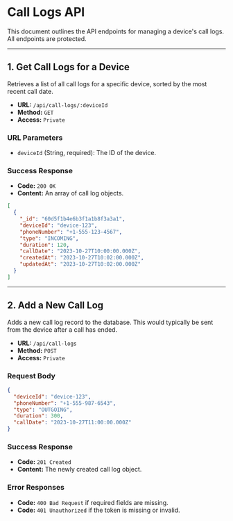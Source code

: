 # Call Logs API

This document outlines the API endpoints for managing a device's call logs. All endpoints are protected.

---

## 1. Get Call Logs for a Device

Retrieves a list of all call logs for a specific device, sorted by the most recent call date.

- **URL:** `/api/call-logs/:deviceId`
- **Method:** `GET`
- **Access:** `Private`

### URL Parameters
- `deviceId` (String, required): The ID of the device.

### Success Response
- **Code:** `200 OK`
- **Content:** An array of call log objects.

```json
[
  {
    "_id": "60d5f1b4e6b3f1a1b8f3a3a1",
    "deviceId": "device-123",
    "phoneNumber": "+1-555-123-4567",
    "type": "INCOMING",
    "duration": 120,
    "callDate": "2023-10-27T10:00:00.000Z",
    "createdAt": "2023-10-27T10:02:00.000Z",
    "updatedAt": "2023-10-27T10:02:00.000Z"
  }
]
```

---

## 2. Add a New Call Log

Adds a new call log record to the database. This would typically be sent from the device after a call has ended.

- **URL:** `/api/call-logs`
- **Method:** `POST`
- **Access:** `Private`

### Request Body

```json
{
  "deviceId": "device-123",
  "phoneNumber": "+1-555-987-6543",
  "type": "OUTGOING",
  "duration": 300,
  "callDate": "2023-10-27T11:00:00.000Z"
}
```

### Success Response

- **Code:** `201 Created`
- **Content:** The newly created call log object.

### Error Responses
- **Code:** `400 Bad Request` if required fields are missing.
- **Code:** `401 Unauthorized` if the token is missing or invalid.
